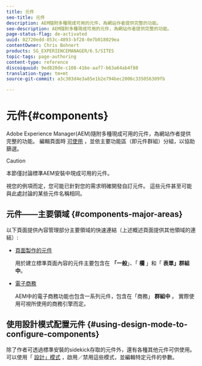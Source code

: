 ```yaml
---
title: 元件
seo-title: 元件
description: AEM隨附多種現成可用的元件，為網站作者提供完整的功能。
seo-description: AEM隨附多種現成可用的元件，為網站作者提供完整的功能。
page-status-flag: de-activated
uuid: 02720edd-853c-4893-bf28-0e7b018029ea
contentOwner: Chris Bohnert
products: SG_EXPERIENCEMANAGER/6.5/SITES
topic-tags: page-authoring
content-type: reference
discoiquuid: 9ed820de-c108-416e-aaf7-b63a64ab4f80
translation-type: tm+mt
source-git-commit: a3c303d4e3a85e1b2e794bec2006c335056309fb

---
```



# 元件{#components}

Adobe Experience Manager(AEM)隨附多種現成可用的元件，為網站作者提供完整的功能。 編輯頁面時 [可使用](/help/sites-classic-ui-authoring/classic-page-author-edit-content.md) ，並依主要功能區（即元件群組）分組，以協助篩選。

>[!CAUTION]
>
>本節僅討論標準AEM安裝中現成可用的元件。
>
>視您的例項而定，您可能已針對您的需求明確開發自訂元件。 這些元件甚至可能與此處討論的某些元件名稱相同。

## 元件——主要領域 {#components-major-areas}

以下頁面提供內容管理部分主要領域的快速連結（上述概述頁面提供其他領域的連結）:

* [頁面製作的元件](/help/sites-classic-ui-authoring/classic-page-author-edit-mode.md)

   用於建立標準頁面內容的元件主要包含在 **「一般**」、「 **欄** 」和「 **表單」群組中**。

* [電子商務](/help/sites-administering/ecommerce.md)

   AEM中的電子商務功能也包含一系列元件，包含在「商務」 **群組中** 。 實際使用可視所使用的商務引擎而定。

## 使用設計模式配置元件 {#using-design-mode-to-configure-components}

除了作者可透過標準安裝的sidekick存取的元件外，還有各種其他元件可供使用。 可以使用「 [設計」模式](/help/sites-classic-ui-authoring/classic-page-author-design-mode.md#enable-disable-components) ，啟用／禁用這些模式，並編輯特定元件的參數。

